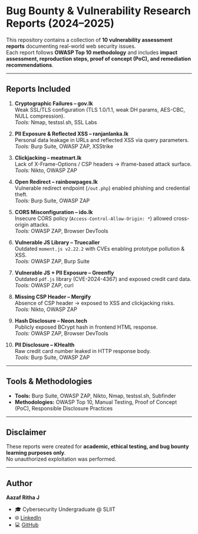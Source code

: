 # Bug Bounty & Vulnerability Research Reports (2024–2025)

This repository contains a collection of **10 vulnerability assessment reports** documenting real-world web security issues.  
Each report follows **OWASP Top 10 methodology** and includes **impact assessment, reproduction steps, proof of concept (PoC), and remediation recommendations**.  

---

## Reports Included

1. **Cryptographic Failures – gov.lk**  
   Weak SSL/TLS configuration (TLS 1.0/1.1, weak DH params, AES-CBC, NULL compression).  
   *Tools:* Nmap, testssl.sh, SSL Labs  

2. **PII Exposure & Reflected XSS – ranjanlanka.lk**  
   Personal data leakage in URLs and reflected XSS via query parameters.  
   *Tools:* Burp Suite, OWASP ZAP, XSStrike  

3. **Clickjacking – meatmart.lk**  
   Lack of X-Frame-Options / CSP headers → iframe-based attack surface.  
   *Tools:* Nikto, OWASP ZAP  

4. **Open Redirect – rainbowpages.lk**  
   Vulnerable redirect endpoint (`/out.php`) enabled phishing and credential theft.  
   *Tools:* Burp Suite, OWASP ZAP  

5. **CORS Misconfiguration – ido.lk**  
   Insecure CORS policy (`Access-Control-Allow-Origin: *`) allowed cross-origin attacks.  
   *Tools:* OWASP ZAP, Browser DevTools  

6. **Vulnerable JS Library – Truecaller**  
   Outdated `moment.js v2.22.2` with CVEs enabling prototype pollution & XSS.  
   *Tools:* OWASP ZAP, Burp Suite  

7. **Vulnerable JS + PII Exposure – Greenfly**  
   Outdated `pdf.js` library (CVE-2024-4367) and exposed credit card data.  
   *Tools:* OWASP ZAP, curl  

8. **Missing CSP Header – Mergify**  
   Absence of CSP header → exposed to XSS and clickjacking risks.  
   *Tools:* Nikto, OWASP ZAP  

9. **Hash Disclosure – Neon.tech**  
   Publicly exposed BCrypt hash in frontend HTML response.  
   *Tools:* OWASP ZAP, Browser DevTools  

10. **PII Disclosure – KHealth**  
    Raw credit card number leaked in HTTP response body.  
    *Tools:* Burp Suite, OWASP ZAP  

---

## Tools & Methodologies
- **Tools:** Burp Suite, OWASP ZAP, Nikto, Nmap, testssl.sh, Subfinder  
- **Methodologies:** OWASP Top 10, Manual Testing, Proof of Concept (PoC), Responsible Disclosure Practices  

---

## Disclaimer
These reports were created for **academic, ethical testing, and bug bounty learning purposes only**.  
No unauthorized exploitation was performed.  

---

## Author
**Aazaf Ritha J**  
- 🎓 Cybersecurity Undergraduate @ SLIIT  
- 🌐 [LinkedIn](https://linkedin.com/in/aazafritha)  
- 💻 [GitHub](https://github.com/aazafritha)  
